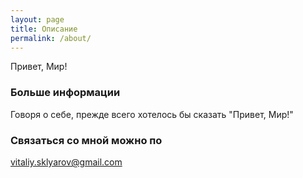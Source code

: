 ```yaml
---
layout: page
title: Описание
permalink: /about/
---
```


Привет, Мир!

### Больше информации

Говоря о себе, прежде всего хотелось бы сказать "Привет, Мир!"

### Связаться со мной можно по 

[vitaliy.sklyarov@gmail.com](mailto:vitaliy.sklyarov@gmail.com)
